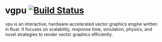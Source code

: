 # vgpu [![Build Status](https://travis-ci.com/simbleau/vgpu.svg?branch=main)](https://travis-ci.com/simbleau/vgpu)
vpu is an interactive, hardware-accelerated vector graphics engine written in Rust. It focuses on scalability, response time, simulation, physics, and novel strategies to render vector graphics efficiently.
